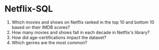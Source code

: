 # Netflix-SQL

1. Which movies and shows on Netflix ranked in the top 10 and bottom 10 based on their IMDB scores?
2. How many movies and shows fall in each decade in Netflix's library?
3. How did age-certifications impact the dataset?
4. Which genres are the most common?
